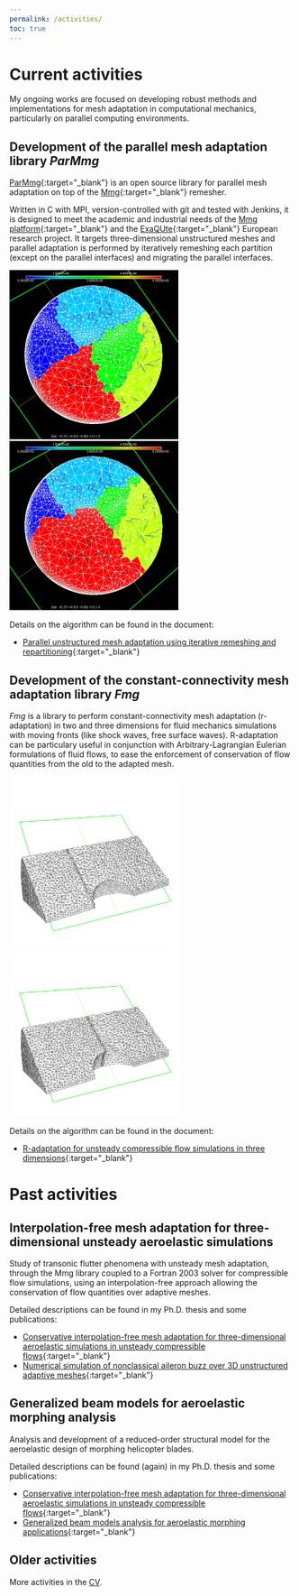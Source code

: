 ```yaml
---
permalink: /activities/
toc: true
---
```


# Current activities
My ongoing works are focused on developing robust methods and implementations for mesh adaptation in computational mechanics, particularly on parallel computing environments.

## Development of the parallel mesh adaptation library _ParMmg_
[ParMmg](https://github.com/MmgTools/ParMmg){:target="_blank"} is an open source library for parallel mesh adaptation on top of the [Mmg](https://github.com/MmgTools/Mmg){:target="_blank"} remesher.

Written in C with MPI, version-controlled with git and tested with Jenkins, it is designed to meet the academic and industrial needs of the [Mmg platform](https://www.mmgtools.org){:target="_blank"} and the [ExaQUte](http://exaqute.eu){:target="_blank"} European research project.
It targets three-dimensional unstructured meshes and parallel adaptation is performed by iteratively remeshing each partition (except on the parallel interfaces) and migrating the parallel interfaces.

<img src="/assets/images/n1g8_my_mark_pre-P00-00_cut.png" width="300">
<img src="/assets/images/n1g8_my_mark_post-P00-00_cut.png" width="300">

Details on the algorithm can be found in the document:
- [Parallel unstructured mesh adaptation using iterative remeshing and repartitioning](https://hal.inria.fr/hal-02386837/document){:target="_blank"}

## Development of the constant-connectivity mesh adaptation library _Fmg_
_Fmg_ is a library to perform constant-connectivity mesh adaptation (r-adaptation) in two and three dimensions for fluid mechanics simulations with moving fronts (like shock waves, free surface waves). R-adaptation can be particulary useful in conjunction with Arbitrary-Lagrangian Eulerian formulations of fluid flows, to ease the enforcement of conservation of flow quantities from the old to the adapted mesh.

<img src="/assets/images/sortie4_cut_res500.png" width="300">
<img src="/assets/images/sortie14_cut_res500.png" width="300">

Details on the algorithm can be found in the document:
- [R-adaptation for unsteady compressible flow simulations in three dimensions](https://hal.inria.fr/hal-02284746/document){:target="_blank"}

# Past activities

## Interpolation-free mesh adaptation for three-dimensional unsteady aeroelastic simulations
Study of transonic flutter phenomena with unsteady mesh adaptation, through the Mmg library coupled to a Fortran 2003 solver for compressible flow simulations, using an interpolation-free approach allowing the conservation of flow quantities over adaptive meshes.

Detailed descriptions can be found in my Ph.D. thesis and some publications:
- [Conservative interpolation-free mesh adaptation for three-dimensional aeroelastic simulations in unsteady compressible flows](https://www.politesi.polimi.it/handle/10589/142548){:target="_blank"}
- [Numerical simulation of nonclassical aileron buzz over 3D unstructured adaptive meshes](https://re.public.polimi.it/retrieve/handle/11311/1057445/295441/CIRRL01-18.pdf){:target="_blank"}

## Generalized beam models for aeroelastic morphing analysis
Analysis and development of a reduced-order structural model for the aeroelastic design of morphing helicopter blades.

Detailed descriptions can be found (again) in my Ph.D. thesis and some publications:
- [Conservative interpolation-free mesh adaptation for three-dimensional aeroelastic simulations in unsteady compressible flows](https://www.politesi.polimi.it/handle/10589/142548){:target="_blank"}
- [Generalized beam models analysis for aeroelastic morphing applications](https://re.public.polimi.it/retrieve/handle/11311/1057446/295443/CIRRL02-18.pdf){:target="_blank"}

## Older activities
More activities in the [CV](/cv).
